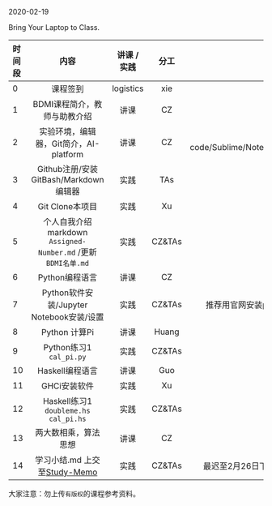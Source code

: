 2020-02-19

Bring Your Laptop to Class. 

|时间段     |  内容    | 讲课 / 实践     |  分工  |备注       |
| :---      |   :----:    |   :----:    |    :----:    |       ---: |
|   0       | 课程签到     |  logistics   |     xie     |        |
|   1       | BDMI课程简介，教师与助教介绍     | 讲课    |     CZ     |   all     |
|   2       | 实验环境，编辑器，Git简介，AI-platform     |  讲课    |     CZ     |  VS code/Sublime/Notepad++       |
|   3       | Github注册/安装GitBash/Markdown编辑器     |  实践    |    TAs     |        |
|   4       | Git Clone本项目     |  实践    |    Xu     |        |
|   5       | 个人自我介绍markdown ``Assigned-Number.md`` /更新 ``BDMI名单.md``     |  实践    |    CZ&TAs     |        |
|   6       | Python编程语言     |  讲课    |    CZ    |        |
|   7       | Python软件安装/Jupyter Notebook安装/设置     |  实践    |    CZ&TAs    |   推荐用官网安装python     |
|   8       | Python 计算Pi     |  讲课    |     Huang     |         |
|   9       | Python练习1  ``cal_pi.py``    |  实践    |     CZ&TAs     |         |
|   10       | Haskell编程语言     |  讲课    |     Guo      |         |
|   11       | GHCi安装软件 |  实践    |     Xu     |         |
|   12       | Haskell练习1 ``doubleme.hs`` ``cal_pi.hs``    |  实践    |     CZ&TAs     |         |
|   13       | 两大数相乘，算法思想     |  讲课    |     CZ     |         |
|   14       | 学习小结.md 上交至[Study-Memo](../Study-Memo)    |  实践    |     CZ&TAs     |   最迟至2月26日下午1点      |


大家注意：勿上传``有版权``的课程参考资料。
